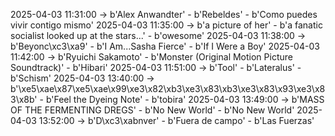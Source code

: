 2025-04-03 11:31:00 -> b'Alex Anwandter' - b'Rebeldes' - b'Como puedes vivir contigo mismo'
2025-04-03 11:35:00 -> b'a picture of her' - b'a fanatic socialist looked up at the stars...' - b'owesome'
2025-04-03 11:38:00 -> b'Beyonc\xc3\xa9' - b'I Am...Sasha Fierce' - b'If I Were a Boy'
2025-04-03 11:42:00 -> b'Ryuichi Sakamoto' - b'Monster (Original Motion Picture Soundtrack)' - b'Hibari'
2025-04-03 11:51:00 -> b'Tool' - b'Lateralus' - b'Schism'
2025-04-03 13:40:00 -> b'\xe5\xae\x87\xe5\xae\x99\xe3\x82\xb3\xe3\x83\xb3\xe3\x83\x93\xe3\x83\x8b' - b'Feel the Dyeing Note' - b'tobira'
2025-04-03 13:49:00 -> b'MASS OF THE FERMENTING DREGS' - b'No New World' - b'No New World'
2025-04-03 13:52:00 -> b'D\xc3\xabnver' - b'Fuera de campo' - b'Las Fuerzas'
